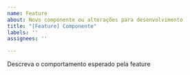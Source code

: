 ```yaml
---
name: Feature
about: Novo componente ou alterações para desenvolvimento
title: "[Feature] Componente"
labels: ''
assignees: ''

---
```


Descreva o comportamento esperado pela feature

